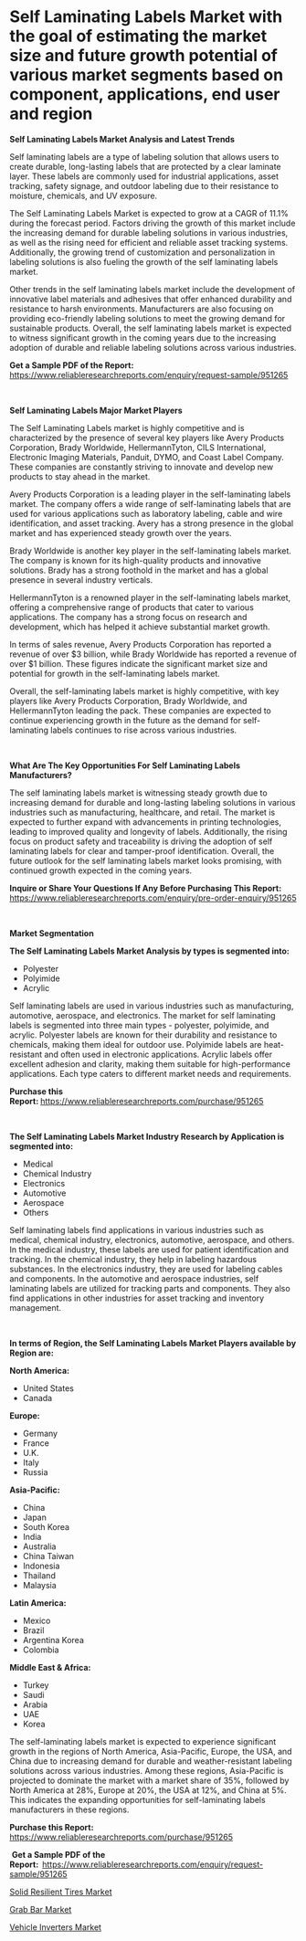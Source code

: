 <p><h1>Self Laminating Labels Market with the goal of estimating the market size and future growth potential of various market segments based on component, applications, end user and region</h1></p><p><strong>Self Laminating Labels Market Analysis and Latest Trends</strong></p>
<p><p>Self laminating labels are a type of labeling solution that allows users to create durable, long-lasting labels that are protected by a clear laminate layer. These labels are commonly used for industrial applications, asset tracking, safety signage, and outdoor labeling due to their resistance to moisture, chemicals, and UV exposure.</p><p>The Self Laminating Labels Market is expected to grow at a CAGR of 11.1% during the forecast period. Factors driving the growth of this market include the increasing demand for durable labeling solutions in various industries, as well as the rising need for efficient and reliable asset tracking systems. Additionally, the growing trend of customization and personalization in labeling solutions is also fueling the growth of the self laminating labels market.</p><p>Other trends in the self laminating labels market include the development of innovative label materials and adhesives that offer enhanced durability and resistance to harsh environments. Manufacturers are also focusing on providing eco-friendly labeling solutions to meet the growing demand for sustainable products. Overall, the self laminating labels market is expected to witness significant growth in the coming years due to the increasing adoption of durable and reliable labeling solutions across various industries.</p></p>
<p><strong>Get a Sample PDF of the Report:&nbsp;</strong> <a href="https://www.reliableresearchreports.com/enquiry/request-sample/951265">https://www.reliableresearchreports.com/enquiry/request-sample/951265</a></p>
<p>&nbsp;</p>
<p><strong>Self Laminating Labels Major Market Players</strong></p>
<p><p>The Self Laminating Labels market is highly competitive and is characterized by the presence of several key players like Avery Products Corporation, Brady Worldwide, HellermannTyton, CILS International, Electronic Imaging Materials, Panduit, DYMO, and Coast Label Company. These companies are constantly striving to innovate and develop new products to stay ahead in the market.</p><p>Avery Products Corporation is a leading player in the self-laminating labels market. The company offers a wide range of self-laminating labels that are used for various applications such as laboratory labeling, cable and wire identification, and asset tracking. Avery has a strong presence in the global market and has experienced steady growth over the years.</p><p>Brady Worldwide is another key player in the self-laminating labels market. The company is known for its high-quality products and innovative solutions. Brady has a strong foothold in the market and has a global presence in several industry verticals.</p><p>HellermannTyton is a renowned player in the self-laminating labels market, offering a comprehensive range of products that cater to various applications. The company has a strong focus on research and development, which has helped it achieve substantial market growth.</p><p>In terms of sales revenue, Avery Products Corporation has reported a revenue of over $3 billion, while Brady Worldwide has reported a revenue of over $1 billion. These figures indicate the significant market size and potential for growth in the self-laminating labels market.</p><p>Overall, the self-laminating labels market is highly competitive, with key players like Avery Products Corporation, Brady Worldwide, and HellermannTyton leading the pack. These companies are expected to continue experiencing growth in the future as the demand for self-laminating labels continues to rise across various industries.</p></p>
<p>&nbsp;</p>
<p><strong>What Are The Key Opportunities For Self Laminating Labels Manufacturers?</strong></p>
<p><p>The self laminating labels market is witnessing steady growth due to increasing demand for durable and long-lasting labeling solutions in various industries such as manufacturing, healthcare, and retail. The market is expected to further expand with advancements in printing technologies, leading to improved quality and longevity of labels. Additionally, the rising focus on product safety and traceability is driving the adoption of self laminating labels for clear and tamper-proof identification. Overall, the future outlook for the self laminating labels market looks promising, with continued growth expected in the coming years.</p></p>
<p><strong>Inquire or Share Your Questions If Any Before Purchasing This Report:</strong> <a href="https://www.reliableresearchreports.com/enquiry/pre-order-enquiry/951265">https://www.reliableresearchreports.com/enquiry/pre-order-enquiry/951265</a></p>
<p>&nbsp;</p>
<p><strong>Market Segmentation</strong></p>
<p><strong>The Self Laminating Labels Market Analysis by types is segmented into:</strong></p>
<p><ul><li>Polyester</li><li>Polyimide</li><li>Acrylic</li></ul></p>
<p><p>Self laminating labels are used in various industries such as manufacturing, automotive, aerospace, and electronics. The market for self laminating labels is segmented into three main types - polyester, polyimide, and acrylic. Polyester labels are known for their durability and resistance to chemicals, making them ideal for outdoor use. Polyimide labels are heat-resistant and often used in electronic applications. Acrylic labels offer excellent adhesion and clarity, making them suitable for high-performance applications. Each type caters to different market needs and requirements.</p></p>
<p><strong>Purchase this Report:&nbsp;</strong><a href="https://www.reliableresearchreports.com/purchase/951265">https://www.reliableresearchreports.com/purchase/951265</a></p>
<p>&nbsp;</p>
<p><strong>The Self Laminating Labels Market Industry Research by Application is segmented into:</strong></p>
<p><ul><li>Medical</li><li>Chemical Industry</li><li>Electronics</li><li>Automotive</li><li>Aerospace</li><li>Others</li></ul></p>
<p><p>Self laminating labels find applications in various industries such as medical, chemical industry, electronics, automotive, aerospace, and others. In the medical industry, these labels are used for patient identification and tracking. In the chemical industry, they help in labeling hazardous substances. In the electronics industry, they are used for labeling cables and components. In the automotive and aerospace industries, self laminating labels are utilized for tracking parts and components. They also find applications in other industries for asset tracking and inventory management.</p></p>
<p>&nbsp;</p>
<p><strong>In terms of Region, the Self Laminating Labels Market Players available by Region are:</strong></p>
<p>
    <p> <strong> North America: </strong>
        <ul>
            <li>United States</li>
            <li>Canada</li>
        </ul>
        </p> 
    <p> <strong> Europe: </strong>
        <ul>
            <li>Germany</li>
            <li>France</li>
            <li>U.K.</li>
            <li>Italy</li>
            <li>Russia</li>
        </ul>
        </p> 
    <p> <strong> Asia-Pacific: </strong>
        <ul>
            <li>China</li>
            <li>Japan</li>
            <li>South Korea</li>
            <li>India</li>
            <li>Australia</li>
            <li>China Taiwan</li>
            <li>Indonesia</li>
            <li>Thailand</li>
            <li>Malaysia</li>
        </ul>
        </p> 
    <p> <strong> Latin America: </strong>
        <ul>
            <li>Mexico</li>
            <li>Brazil</li>
            <li>Argentina Korea</li>
            <li>Colombia</li>
        </ul>
        </p> 
    <p> <strong> Middle East & Africa: </strong>
        <ul>
            <li>Turkey</li>
            <li>Saudi</li>
            <li>Arabia</li>
            <li>UAE</li>
            <li>Korea</li>
        </ul>
    </p>
    </p>
<p><p>The self-laminating labels market is expected to experience significant growth in the regions of North America, Asia-Pacific, Europe, the USA, and China due to increasing demand for durable and weather-resistant labeling solutions across various industries. Among these regions, Asia-Pacific is projected to dominate the market with a market share of 35%, followed by North America at 28%, Europe at 20%, the USA at 12%, and China at 5%. This indicates the expanding opportunities for self-laminating labels manufacturers in these regions.</p></p>
<p><strong>Purchase this Report: </strong><a href="https://www.reliableresearchreports.com/purchase/951265">https://www.reliableresearchreports.com/purchase/951265</a></p>
<p>&nbsp;<strong>Get a Sample PDF of the Report:&nbsp;&nbsp;</strong><a href="https://www.reliableresearchreports.com/enquiry/request-sample/951265">https://www.reliableresearchreports.com/enquiry/request-sample/951265</a></p>
<p><strong></strong></p>
<p><p><a href="https://thundering-castanet-c65.notion.site/Solid-Resilient-Tires-Market-Research-Report-Unlocks-Analysis-on-the-Market-Financial-Status-Market-7ab6225698674d10a45598c3bbb3fedf">Solid Resilient Tires Market</a></p><p><a href="https://github.com/mahnoor2003/Market-Research-Report-List-3/blob/main/grab-bar-market.md">Grab Bar Market</a></p><p><a href="https://bubble-tree-ea4.notion.site/Vehicle-Inverters-Market-Dynamics-2024-2031-Also-about-Its-Market-Trends-Projections-and-Opportun-be9b8b3f786c439db83f26081819de85">Vehicle Inverters Market</a></p></p>